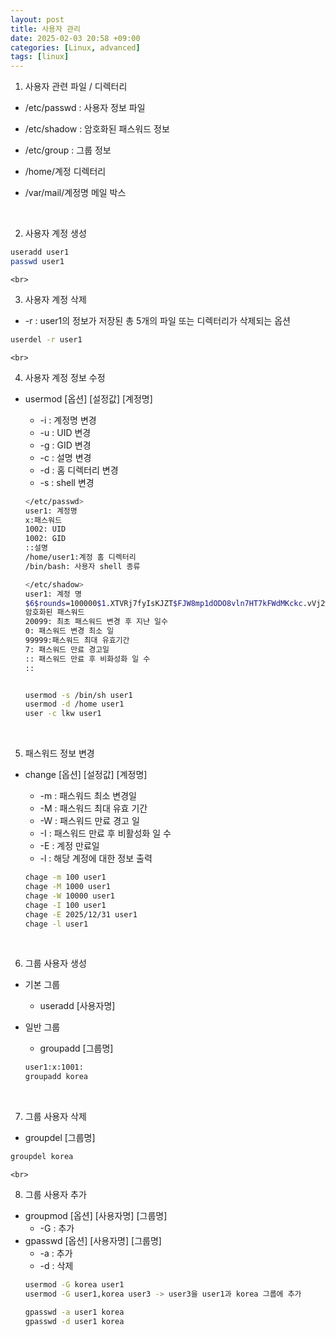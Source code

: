 ```yaml
---
layout: post
title: 사용자 관리
date: 2025-02-03 20:58 +09:00
categories: [Linux, advanced]
tags: [linux]     
---
```


1. 사용자 관련 파일 / 디렉터리
- /etc/passwd : 사용자 정보 파일
- /etc/shadow : 암호화된 패스워드 정보
- /etc/group : 그룹 정보
- /home/계정 디렉터리
- /var/mail/계정명 메일 박스

    <br>
2. 사용자 계정 생성
```bash
useradd user1
passwd user1
```

    <br>
3. 사용자 계정 삭제
- -r : user1의 정보가 저장된 총 5개의 파일 또는 디렉터리가 삭제되는 옵션
```bash
userdel -r user1
```

    <br>
4. 사용자 계정 정보 수정
- usermod [옵션] [설정값] [계정명]
    - -i : 계정명 변경
    - -u : UID 변경
    - -g : GID 변경
    - -c : 설명 변경
    - -d : 홈 디렉터리 변경
    - -s : shell 변경
    ```bash
    </etc/passwd>
    user1: 계정명
    x:패스워드
    1002: UID
    1002: GID
    ::설명
    /home/user1:계정 홈 디렉터리
    /bin/bash: 사용자 shell 종류

    </etc/shadow>
    user1: 계정 명
    $6$rounds=100000$1.XTVRj7fyIsKJZT$FJW8mp1dODO8vln7HT7kFWdMKckc.vVj2wjDVSOJP.b/5exvtgXYQ1cY7d3mqBm2aveKhohs1gVuCag6JuZJ71: 
    암호화된 패스워드
    20099: 최초 패스워드 변경 후 지난 일수
    0: 패스워드 변경 최소 일
    99999:패스워드 최대 유효기간
    7: 패스워드 만료 경고일
    :: 패스워드 만료 후 비화성화 일 수
    :: 


    usermod -s /bin/sh user1
    usermod -d /home user1
    user -c lkw user1
    ```

    <br>
5. 패스워드 정보 변경
- change [옵션] [설정값] [계정명]
    - -m : 패스워드 최소 변경일
    - -M : 패스워드 최대 유효 기간
    - -W : 패스워드 만료 경고 일
    - -I : 패스워드 만료 후 비활성화 일 수 
    - -E : 계정 만료일
    - -l : 해당 계정에 대한 정보 출력
    ```bash
    chage -m 100 user1
    chage -M 1000 user1
    chage -W 10000 user1
    chage -I 100 user1
    chage -E 2025/12/31 user1
    chage -l user1
    ```

    <br>
6. 그룹 사용자 생성
- 기본 그룹
    - useradd [사용자명]
- 일반 그룹
    - groupadd [그룹명]
    ```bash
    user1:x:1001:
    groupadd korea
    ```

    <br>
7. 그룹 사용자 삭제
- groupdel [그룹명]
```bash
groupdel korea
```

    <br>
8. 그룹 사용자 추가
- groupmod [옵션] [사용자명] [그룹명]
    - -G : 추가
- gpasswd [옵션] [사용자명] [그룹명]
    - -a : 추가
    - -d : 삭제
    ```bash
    usermod -G korea user1
    usermod -G user1,korea user3 -> user3을 user1과 korea 그룹에 추가

    gpasswd -a user1 korea
    gpasswd -d user1 korea
    ```